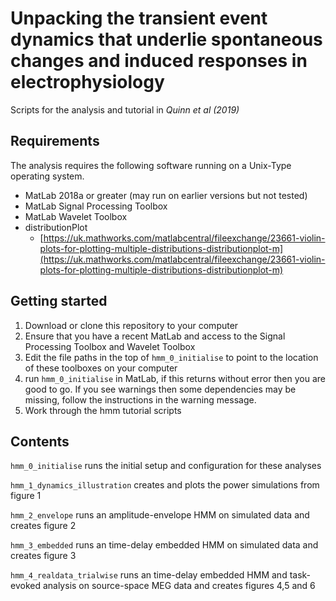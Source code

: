 # Unpacking the transient event dynamics that underlie spontaneous changes and induced responses in electrophysiology
Scripts for the analysis and tutorial in *Quinn et al (2019)*

## Requirements

The analysis requires the following software running on a Unix-Type operating system.
 - MatLab 2018a or greater (may run on earlier versions but not tested)
 - MatLab Signal Processing Toolbox
 - MatLab Wavelet Toolbox
 - distributionPlot
	 -  [https://uk.mathworks.com/matlabcentral/fileexchange/23661-violin-plots-for-plotting-multiple-distributions-distributionplot-m](https://uk.mathworks.com/matlabcentral/fileexchange/23661-violin-plots-for-plotting-multiple-distributions-distributionplot-m)

  ## Getting started
 1. Download or clone this repository to your computer
 2. Ensure that you have a recent MatLab and access to the Signal Processing Toolbox and Wavelet Toolbox
 3. Edit the file paths in the top of ```hmm_0_initialise``` to point to the location of these toolboxes on your computer
 4. run ```hmm_0_initialise``` in MatLab, if this returns without error then you are good to go. If you see warnings then some dependencies may be missing, follow the instructions in the warning message.
 5. Work through the hmm tutorial scripts

## Contents

```hmm_0_initialise``` runs the initial setup and configuration for these analyses

```hmm_1_dynamics_illustration``` creates and plots the power simulations from figure 1

```hmm_2_envelope``` runs an amplitude-envelope HMM on simulated data and creates figure 2

```hmm_3_embedded``` runs an time-delay embedded HMM on simulated data and creates figure 3

```hmm_4_realdata_trialwise``` runs an time-delay embedded HMM and task-evoked analysis on source-space MEG data and creates figures 4,5 and 6
